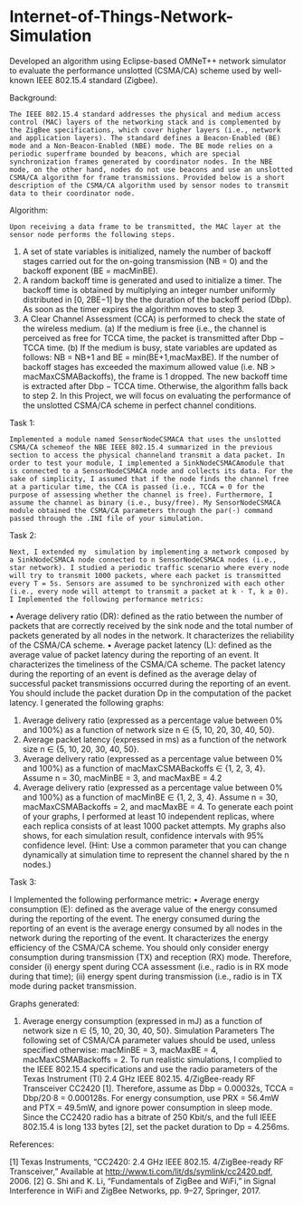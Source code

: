 # Internet-of-Things-Network-Simulation
Developed an algorithm using Eclipse-based OMNeT++ network simulator to evaluate the performance unslotted (CSMA/CA) scheme used by well-known IEEE 802.15.4 standard (Zigbee).

Background:

	The IEEE 802.15.4 standard addresses the physical and medium access control (MAC) layers of the networking stack and is complemented by the ZigBee specifications, which cover higher layers (i.e., network and application layers). The standard defines a Beacon-Enabled (BE) mode and a Non-Beacon-Enabled (NBE) mode. The BE mode relies on a periodic superframe bounded by beacons, which are special synchronization frames generated by coordinator nodes. In the NBE mode, on the other hand, nodes do not use beacons and use an unslotted CSMA/CA algorithm for frame transmissions. Provided below is a short description of the CSMA/CA algorithm used by sensor nodes to transmit data to their coordinator node.

Algorithm: 

	Upon receiving a data frame to be transmitted, the MAC layer at the sensor node performs the following steps.
1. A set of state variables is initialized, namely the number of backoff stages carried out for the on-going transmission (NB = 0) and the backoff exponent (BE = macMinBE).
2. A random backoff time is generated and used to initialize a timer. The backoff time is obtained by multiplying an integer number uniformly distributed in [0, 2BE−1] by the the duration of the backoff period (Dbp). As soon as the timer expires the algorithm
moves to step 3.
3. A Clear Channel Assessment (CCA) is performed to check the state of the wireless medium.
	(a) If the medium is free (i.e., the channel is perceived as free for TCCA time, the packet is transmitted after Dbp − TCCA time.
	(b) If the medium is busy, state variables are updated as follows: NB = NB+1 and BE = min(BE+1,macMaxBE). If the number of backoff stages has exceeded the maximum 					allowed value (i.e. NB > macMaxCSMABackoffs), the frame is 1 dropped. The new backoff time is extracted after Dbp − TCCA time. Otherwise, the algorithm falls back 				to step 2.
In this Project, we will focus on evaluating the performance of the unslotted CSMA/CA
scheme in perfect channel conditions.

Task 1:

	Implemented a module named SensorNodeCSMACA that uses the unslotted CSMA/CA schemeof the NBE IEEE 802.15.4 summarized in the previous section to access the physical channeland transmit a data packet. In order to test your module, I implemented a SinkNodeCSMACAmodule that is connected to a SensorNodeCSMACA node and collects its data. For the sake of simplicity, I assumed that if the node finds the channel free at a particular time, the CCA is passed (i.e., TCCA = 0 for the purpose of assessing whether the channel is free). Furthermore, I assume the channel as binary (i.e., busy/free). My SensorNodeCSMACA module obtained the CSMA/CA parameters through the par(·) command passed through the .INI file of your simulation.
	
Task 2:

	Next, I extended my  simulation by implementing a network composed by a SinkNodeCSMACA node connected to n SensorNodeCSMACA nodes (i.e., star network). I studied a periodic traffic scenario where every node will try to transmit 1000 packets, where each packet is transmitted every T = 5s. Sensors are assumed to be synchronized with each other (i.e., every node will attempt to transmit a packet at k · T, k ≥ 0). I Implemented the following performance metrics:
• Average delivery ratio (DR): defined as the ratio between the number of packets that are correctly received by the sink node and the total number of packets generated by all nodes in the network. It characterizes the reliability of the CSMA/CA scheme.
• Average packet latency (L): defined as the average value of packet latency during the reporting of an event. It characterizes the timeliness of the CSMA/CA scheme. The packet latency during the reporting of an event is defined as the average delay of successful packet transmissions occurred during the reporting of an event. You should include the packet duration Dp in the computation of the packet latency.
I generated the following graphs:
1. Average delivery ratio (expressed as a percentage value between 0% and 100%) as a function of network size n ∈ {5, 10, 20, 30, 40, 50}.
2. Average packet latency (expressed in ms) as a function of the network size n ∈ {5, 10, 20, 30, 40, 50}.
3. Average delivery ratio (expressed as a percentage value between 0% and 100%) as a function of macMaxCSMABackoffs ∈ {1, 2, 3, 4}. Assume n = 30, macMinBE = 3, and macMaxBE = 4.2
4. Average delivery ratio (expressed as a percentage value between 0% and 100%) as a function of macMinBE ∈ {1, 2, 3, 4}. Assume n = 30, macMaxCSMABackoffs = 2,
and macMaxBE = 4.
To generate each point of your graphs, I performed at least 10 independent
replicas, where each replica consists of at least 1000 packet attempts. My graphs also shows, for each simulation result, confidence intervals with 95% confidence level. (Hint: Use a common parameter that you can change dynamically at simulation time to represent the channel shared by the n nodes.)

Task 3:

I Implemented  the following performance metric:
• Average energy consumption (E): defined as the average value of the energy consumed during the reporting of the event. The energy consumed during the reporting of an
event is the average energy consumed by all nodes in the network during the reporting of the event. It characterizes the energy efficiency of the CSMA/CA scheme. You should only consider energy consumption during transmission (TX) and reception (RX) mode. Therefore, consider (i) energy spent during CCA assessment (i.e., radio is in RX mode during that time); (ii) energy spent during transmission (i.e., radio is in TX mode during packet transmission.

Graphs generated:

1. Average energy consumption (expressed in mJ) as a function of network size n ∈ {5, 10, 20, 30, 40, 50}.
Simulation Parameters The following set of CSMA/CA parameter values should be used, unless specified otherwise: macMinBE = 3, macMaxBE = 4, macMaxCSMABackoffs = 2. To run realistic simulations, I complied to the IEEE 802.15.4 specifications and use the radio parameters of the Texas Instrument (TI) 2.4 GHz IEEE 802.15. 4/ZigBee-ready RF Transceiver CC2420 [1]. Therefore, assume as Dbp = 0.00032s, TCCA = Dbp/20·8 = 0.000128s. For energy consumption, use PRX = 56.4mW and PTX = 49.5mW, and ignore power consumption in sleep mode. Since the CC2420 radio has a bitrate of 250 Kbit/s, and the full IEEE 802.15.4 is long 133 bytes [2], set the packet duration to Dp = 4.256ms.

References:

[1] Texas Instruments, “CC2420: 2.4 GHz IEEE 802.15. 4/ZigBee-ready RF Transceiver,” Available at http://www.ti.com/lit/ds/symlink/cc2420.pdf, 2006.
[2] G. Shi and K. Li, “Fundamentals of ZigBee and WiFi,” in Signal Interference in WiFi
and ZigBee Networks, pp. 9–27, Springer, 2017.
